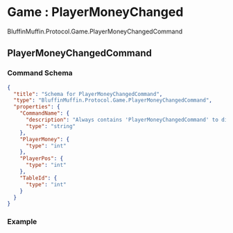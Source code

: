 # Game : PlayerMoneyChanged

BluffinMuffin.Protocol.Game.PlayerMoneyChangedCommand

## PlayerMoneyChangedCommand

### Command Schema

```json
{
  "title": "Schema for PlayerMoneyChangedCommand",
  "type": "BluffinMuffin.Protocol.Game.PlayerMoneyChangedCommand",
  "properties": {
    "CommandName": {
      "description": "Always contains 'PlayerMoneyChangedCommand' to distinguish the command from others.",
      "type": "string"
    },
    "PlayerMoney": {
      "type": "int"
    },
    "PlayerPos": {
      "type": "int"
    },
    "TableId": {
      "type": "int"
    }
  }
}
```

### Example

